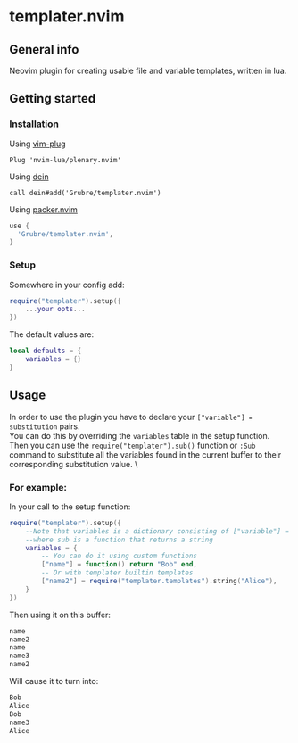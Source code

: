 # templater.nvim
## General info
Neovim plugin for creating usable file and variable templates, written in lua.
## Getting started
### Installation
Using [vim-plug](https://github.com/junegunn/vim-plug)

```viml
Plug 'nvim-lua/plenary.nvim'
```

Using [dein](https://github.com/Shougo/dein.vim)

```viml
call dein#add('Grubre/templater.nvim')
```
Using [packer.nvim](https://github.com/wbthomason/packer.nvim)

```lua
use {
  'Grubre/templater.nvim',
}
```
### Setup
Somewhere in your config add:
```lua
require("templater").setup({
    ...your opts...
})
```
The default values are:
```lua
local defaults = {
    variables = {}
}
```
## Usage
In order to use the plugin you have to declare your ```["variable"] = substitution``` pairs.\
You can do this by overriding the ```variables``` table in the setup function.\
Then you can use the ```require("templater").sub()``` function or ```:Sub``` command to
substitute all the variables found in the current buffer to their corresponding substitution value. \

### For example:
In your call to the setup function:
```lua
require("templater").setup({
    --Note that variables is a dictionary consisting of ["variable"] = sub pairs
    --where sub is a function that returns a string
    variables = {
        -- You can do it using custom functions 
        ["name"] = function() return "Bob" end,
        -- Or with templater builtin templates
        ["name2"] = require("templater.templates").string("Alice"),
    }
})
```
Then using it on this buffer:
```cpp
name
name2
name
name3
name2
```
Will cause it to turn into:
```cpp
Bob
Alice
Bob
name3
Alice
```
